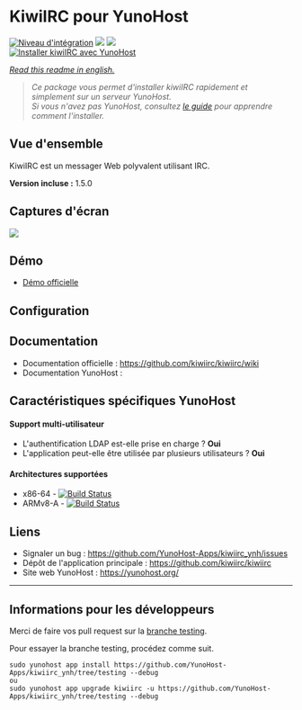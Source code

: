 # KiwiIRC pour YunoHost

[![Niveau d'intégration](https://dash.yunohost.org/integration/kiwiirc.svg)](https://dash.yunohost.org/appci/app/kiwiirc) ![](https://ci-apps.yunohost.org/ci/badges/kiwiirc.status.svg) ![](https://ci-apps.yunohost.org/ci/badges/kiwiirc.maintain.svg)  
[![Installer kiwiIRC avec YunoHost](https://install-app.yunohost.org/install-with-yunohost.svg)](https://install-app.yunohost.org/?app=kiwiirc)

*[Read this readme in english.](./README.md)* 

> *Ce package vous permet d'installer kiwiIRC rapidement et simplement sur un serveur YunoHost.  
Si vous n'avez pas YunoHost, consultez [le guide](https://yunohost.org/#/install) pour apprendre comment l'installer.*

## Vue d'ensemble
KiwiIRC est un messager Web polyvalent utilisant IRC.

**Version incluse :** 1.5.0

## Captures d'écran

![](https://kiwiirc.com/img/screenshot.png)

## Démo

* [Démo officielle]()

## Configuration

## Documentation

 * Documentation officielle : https://github.com/kiwiirc/kiwiirc/wiki
 * Documentation YunoHost : 

## Caractéristiques spécifiques YunoHost

#### Support multi-utilisateur

* L'authentification LDAP est-elle prise en charge ? **Oui**
* L'application peut-elle être utilisée par plusieurs utilisateurs ? **Oui**

#### Architectures supportées

* x86-64 - [![Build Status](https://ci-apps.yunohost.org/ci/logs/kiwiirc%20%28Apps%29.svg)](https://ci-apps.yunohost.org/ci/apps/kiwiirc/)
* ARMv8-A - [![Build Status](https://ci-apps-arm.yunohost.org/ci/logs/kiwiirc%20%28Apps%29.svg)](https://ci-apps-arm.yunohost.org/ci/apps/kiwiirc/)

## Liens

 * Signaler un bug : https://github.com/YunoHost-Apps/kiwiirc_ynh/issues
 * Dépôt de l'application principale : https://github.com/kiwiirc/kiwiirc
 * Site web YunoHost : https://yunohost.org/

---

## Informations pour les développeurs

Merci de faire vos pull request sur la [branche testing](https://github.com/YunoHost-Apps/kiwiirc_ynh/tree/testing).

Pour essayer la branche testing, procédez comme suit.
```
sudo yunohost app install https://github.com/YunoHost-Apps/kiwiirc_ynh/tree/testing --debug
ou
sudo yunohost app upgrade kiwiirc -u https://github.com/YunoHost-Apps/kiwiirc_ynh/tree/testing --debug
```

